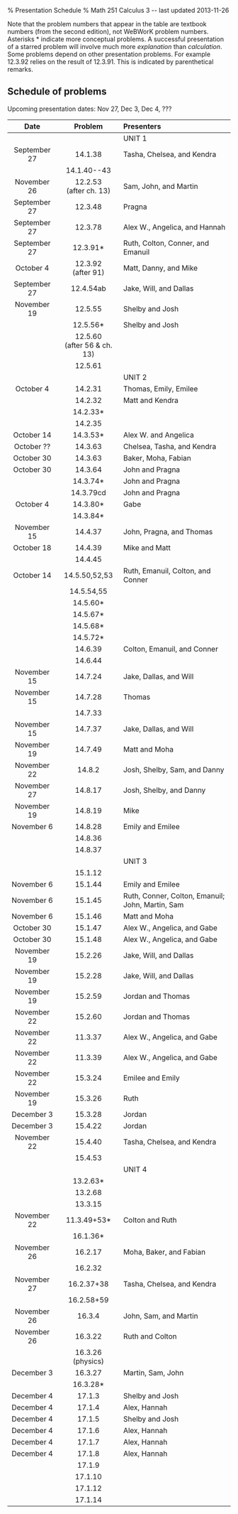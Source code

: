 % Presentation Schedule
% Math 251 Calculus 3 -- last updated 2013-11-26

Note that the problem numbers that appear in the table are textbook numbers
(from the second edition), not WeBWorK problem numbers. Asterisks * indicate
more conceptual problems. A successful presentation of a starred problem will
involve much more *explanation* than *calculation*. Some problems depend on
other presentation problems. For example 12.3.92 relies on the result of
12.3.91. This is indicated by parenthetical remarks.

## Schedule of problems 

Upcoming presentation dates: Nov 27, Dec 3, Dec 4, ???

|      Date       | Problem                              |                Presenters               |
|:---------------:|:------------------------------------:|:----------------------------------------|
|                 |                                      | UNIT 1                                  |
| September 27    | 14.1.38                              | Tasha, Chelsea, and Kendra              |
|                 | 14.1.40--43                          |                                         |
| November 26     | 12.2.53 <br /> (after ch. 13)        | Sam, John, and Martin                   |
| September 27    | 12.3.48                              | Pragna                                  |
| September 27    | 12.3.78 <!-- omit next year -->      | Alex W., Angelica, and Hannah           |
| September 27    | 12.3.91*                             | Ruth, Colton, Conner, and Emanuil       |
| October 4       | 12.3.92 <br /> (after 91)            | Matt, Danny, and Mike                   |
| September 27    | 12.4.54ab                            | Jake, Will, and Dallas                  |
| November 19     | 12.5.55                              | Shelby and Josh                         |
|                 | 12.5.56*                             | Shelby and Josh                         |
|                 | 12.5.60 <br /> (after 56 & ch. 13)   |                                         |
|                 | 12.5.61                              |                                         |
|                 |                                      | UNIT 2                                  |
| October 4       | 14.2.31                              | Thomas, Emily, Emilee                   |
|                 | 14.2.32                              | Matt and Kendra                         |
|                 | 14.2.33*                             |                                         |
|                 | 14.2.35                              |                                         |
| October 14      | 14.3.53*                             | Alex W. and Angelica                    |
| October ??      | 14.3.63                              | Chelsea, Tasha, and Kendra              |
| October 30      | 14.3.63                              | Baker, Moha, Fabian                     |
| October 30      | 14.3.64                              | John and Pragna                         |
|                 | 14.3.74*                             | John and Pragna                         |
|                 | 14.3.79cd                            | John and Pragna                         |
| October 4       | 14.3.80*                             | Gabe                                    |
|                 | 14.3.84*                             |                                         |
| November 15     | 14.4.37                              | John, Pragna, and Thomas                |
| October 18      | 14.4.39                              | Mike and Matt                           |
|                 | 14.4.45                              |                                         |
| October 14      | 14.5.50,52,53                        | Ruth, Emanuil, Colton, and Conner       |
|                 | 14.5.54,55                           |                                         |
|                 | 14.5.60*                             |                                         |
|                 | 14.5.67*                             |                                         |
|                 | 14.5.68*                             |                                         |
|                 | 14.5.72*                             |                                         |
|                 | 14.6.39                              | Colton, Emanuil, and Conner             |
|                 | 14.6.44                              |                                         |
| November 15     | 14.7.24                              | Jake, Dallas, and Will                  |
| November 15     | 14.7.28                              | Thomas                                  |
|                 | 14.7.33                              |                                         |
| November 15     | 14.7.37                              | Jake, Dallas, and Will                  |
| November 19     | 14.7.49                              | Matt and Moha                           |
| November 22     | 14.8.2                               | Josh, Shelby, Sam, and Danny            |
| November 27     | 14.8.17                              | Josh, Shelby, and Danny                 |
| November 19     | 14.8.19                              | Mike                                    |
| November 6      | 14.8.28                              | Emily and Emilee                        |
|                 | 14.8.36                              |                                         |
|                 | 14.8.37                              |                                         |
|                 |                                      | UNIT 3                                  |
|                 | 15.1.12                              |                                         |
| November 6      | 15.1.44                              | Emily and Emilee                        |
| November 6      | 15.1.45                              | Ruth, Conner, Colton, Emanuil; John, Martin, Sam |
| November 6      | 15.1.46                              | Matt and Moha                           |
| October 30      | 15.1.47                              | Alex W., Angelica, and Gabe             |
| October 30      | 15.1.48                              | Alex W., Angelica, and Gabe             |
| November 19     | 15.2.26                              | Jake, Will, and Dallas                  |
| November 19     | 15.2.28                              | Jake, Will, and Dallas                  |
| November 19     | 15.2.59                              | Jordan and Thomas                       |
| November 22     | 15.2.60                              | Jordan and Thomas                       |
| November 22     | 11.3.37                              | Alex W., Angelica, and Gabe             |
| November 22     | 11.3.39                              | Alex W., Angelica, and Gabe             |
| November 22     | 15.3.24                              | Emilee and Emily                        |
| November 19     | 15.3.26                              | Ruth                                    |
| December 3      | 15.3.28                              | Jordan                                  |
| December 3      | 15.4.22                              | Jordan                                  |
| November 22     | 15.4.40                              | Tasha, Chelsea, and Kendra              |
|                 | 15.4.53                              |                                         |
|                 |                                      | UNIT 4                                  |
|                 | 13.2.63*                             |                                         |
|                 | 13.2.68                              |                                         |
|                 | 13.3.15                              |                                         |
| November 22     | 11.3.49+53*                          | Colton and Ruth                         |
|                 | 16.1.36*                             |                                         |
| November 26     | 16.2.17                              | Moha, Baker, and Fabian                 |
|                 | 16.2.32                              |                                         |
| November 27     | 16.2.37+38                           | Tasha, Chelsea, and Kendra              |
|                 | 16.2.58+59                           |                                         |
| November 26     | 16.3.4                               | John, Sam, and Martin                   |
| November 26     | 16.3.22                              | Ruth and Colton                         |
|                 | 16.3.26 (physics)                    |                                         |
| December 3      | 16.3.27                              | Martin, Sam, John                       |
|                 | 16.3.28*                             |                                         |
| December 4      | 17.1.3                               | Shelby and Josh                         |
| December 4      | 17.1.4                               | Alex, Hannah                        |
| December 4      | 17.1.5                               | Shelby and Josh                         |
| December 4      | 17.1.6                               | Alex, Hannah                        |
| December 4      | 17.1.7                               | Alex, Hannah                            |
| December 4      | 17.1.8                               | Alex, Hannah                            |
|                 | 17.1.9                               |                                         |
|                 | 17.1.10                              |                                         |
|                 | 17.1.12                              |                                         |
|                 | 17.1.14                              |                                         |

<!-- |                 | 11.1.87                              |                                         | -->
<!-- |                 | 11.2.25                              |                                         | -->
<!-- |                 | 11.2.31                              |                                         | -->
<!-- |                 | 11.2.32                              |                                         | -->
<!-- |                 | 13.3.29                              |                                         | -->
<!-- |                 | 13.3.32                              |                                         | -->
<!-- |                 | 13.4.22                              |                                         | -->
<!-- |                 | 13.4.23                              |                                         | -->
<!-- |                 | 13.4.24                              |                                         | -->
<!-- |                 | 13.4.28*                             |                                         | -->
<!-- |                 | 13.4.34                              |                                         | -->
<!-- |                 | 13.4.42                              |                                         | -->
<!-- |                 | 13.4.70*                             |                                         | -->
<!-- |                 | 13.4.71* (after 70)                  |                                         | -->
<!-- |                 | 13.5.24                              |                                         | -->
<!-- |                 | 13.5.52                              |                                         | -->
<!-- |                 | 13.5.53                              |                                         | -->

























